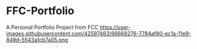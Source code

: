 # FFC-Portfolio
A Personal Portfolio Project from FCC
https://user-images.githubusercontent.com/42597483/66668276-7784af80-ec1a-11e9-849d-5543a1cb7a05.png
